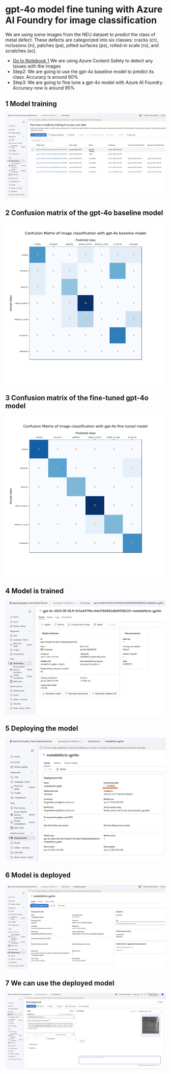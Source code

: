 # gpt-4o model fine tuning with Azure AI Foundry for image classification

We are using some images from the NEU dataset to predict the class of metal defect.
These defects are categorized into six classes: cracks (cr), inclusions (in), patches (pa), pitted surfaces (ps), rolled-in scale (rs), and scratches (sc).

- <a href=" ">Go to Notebook 1</a> We are using Azure Content Safety to detect any issues with the images
- Step2: We are going to use the gpt-4o baseline model to predict its class. Accuracy is around 60%
- Step3: We are going to fine tune a gpt-4o model with Azure AI Foundry. Accuracy now is around 95%

## 1 Model training
<img src="capture1.jpg">

## 2 Confusion matrix of the gpt-4o baseline model
<img src = "baseline_confmatrix.png">

## 3 Confusion matrix of the fine-tuned gpt-4o model
<img src = "ft_confmatrix.png">

## 4 Model is trained
<img src="capture2.jpg">

## 5 Deploying the model
<img src="capture3.jpg">

## 6 Model is deployed
<img src="capture4.jpg">

## 7 We can use the deployed model
<img src="capture5.jpg">
